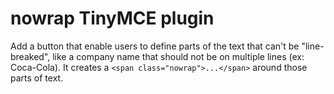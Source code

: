 nowrap TinyMCE plugin
=========================

Add a button that enable users to define parts of the text that can't be "line-breaked", like a company name that should not be on multiple lines (ex: Coca-Cola). It creates a `<span class="nowrap">...</span>` around those parts of text.
